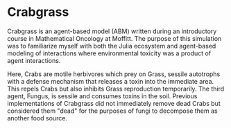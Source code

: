 # Crabgrass

Crabgrass is an agent-based model (ABM) written during an introductory course in Mathematical Oncology at Moffitt. The purpose of this simulation was to familiarize myself with both the Julia ecosystem and agent-based modeling of interactions where environmental toxicity was a product of agent interactions.

Here, Crabs are motile herbivores which prey on Grass, sessile autotrophs with a defense mechanism that releases a toxin into the immediate area. This repels Crabs but also inhibits Grass reproduction temporarily. The third agent, Fungus, is sessile and consumes toxins in the soil. Previous implementations of Crabgrass did not immediately remove dead Crabs but considered them "dead" for the purposes of fungi to decompose them as another food source.


